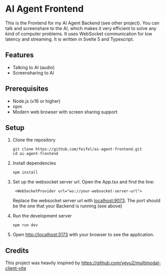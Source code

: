 # AI Agent Frontend

This is the Frontend for my AI Agent Backend (see other project). You can talk and screenshare to the AI, which makes it very efficient to solve any kind of computer problems. It uses WebSocket communication for low latency and streaming. It is written in Svelte 5 and Typescript.

## Features

- Talking to AI (audio)
- Screensharing to AI 

## Prerequisites

- Node.js (v16 or higher)
- npm
- Modern web browser with screen sharing support

## Setup
1. Clone the repository
    
    ```
    git clone https://github.com/feifel/ai-agent-frontend.git
    cd ai-agent-frontend
    ```    
2. Install dependencies    
    ```
    npm install
    ```    
3. Set up the websocket server url. Open the App.tsx and find the line:    
    ```
     <WebSocketProvider url="ws://your-websocket-server-url">
    ```    
    Replace the websocket server url with [localhost:9073](http://localhost:9073). The port should be the one that your  Backend is running (see above)
    
4. Run the development server    
    ```
    npm run dev
    ```    
5. Open [http://localhost:5173](http://localhost:5173/) with your browser to see the application.

## Credits
This project was heavily inspired by https://github.com/yeyu2/multimodal-client-vite 